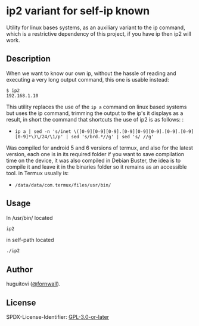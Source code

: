 # ip2 variant for self-ip known
Utility for linux bases systems, as an auxiliary variant to the ip command, which is a restrictive dependency of this project, if you have ip then ip2 will work.

## Description
When we want to know our own ip, without the hassle of reading and executing a very long output command, this one is usable instead:

    $ ip2
    192.168.1.10

This utility replaces the use of the `ip a` command on linux based systems but uses the ip command, trimming the output to the ip's it displays as a result, in short the command that shortcuts the use of ip2 is as follows: :

- `ip a | sed -n 's/inet \([0-9][0-9][0-9].[0-9][0-9][0-9].[0-9].[0-9][0-9]*\)\/24/\1/p' | sed 's/brd.*//g' | sed 's/ //g' ` 

Was compiled for android 5 and 6 versions of termux, and also for the latest version, each one is in its required folder if you want to save compilation time on the device, it was also compiled in Debian Buster, the idea is to compile it and leave it in the binaries folder so it remains as an accessible tool. in Termux usually is:

- `/data/data/com.termux/files/usr/bin/`

## Usage

In /usr/bin/ located
```sh
ip2
```
in self-path located
```sh
./ip2
```
## Author
huguitovi ([@fornwall](https://github.com/huguitovi)).

## License

SPDX-License-Identifier: [GPL-3.0-or-later](https://spdx.org/licenses/GPL-3.0-or-later.html)
